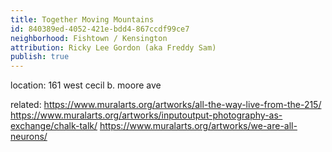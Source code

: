 ```yaml
---
title: Together Moving Mountains
id: 840389ed-4052-421e-bdd4-867ccdf99ce7
neighborhood: Fishtown / Kensington
attribution: Ricky Lee Gordon (aka Freddy Sam)
publish: true
---
```


location: 161 west cecil b. moore ave


            
related: https://www.muralarts.org/artworks/all-the-way-live-from-the-215/
https://www.muralarts.org/artworks/inputoutput-photography-as-exchange/chalk-talk/
https://www.muralarts.org/artworks/we-are-all-neurons/




            